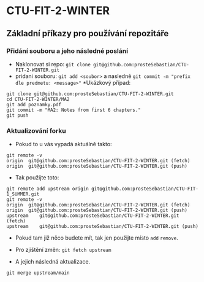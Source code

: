# CTU-FIT-2-WINTER
## Základní příkazy pro používání repozitáře
### Přidání souboru a jeho následné poslání
* Naklonovat si repo: ```git clone git@github.com:prosteSebastian/CTU-FIT-2-WINTER.git```
* pridani souboru: ```git add <soubor>``` a nasledně ```git commit -m "prefix dle predmetu: <message>"```
*Ukázkový případ:
```
git clone git@github.com:prosteSebastian/CTU-FIT-2-WINTER.git
cd CTU-FIT-2-WINTER/MA2
git add poznamky.pdf
git commit -m "MA2: Notes from first 6 chapters."
git push
```
### Aktualizování forku
* Pokud to u vás vypadá aktuálně takto:
```
git remote -v
origin	git@github.com:prosteSebastian/CTU-FIT-2-WINTER.git (fetch)
origin	git@github.com:prosteSebastian/CTU-FIT-2-WINTER.git (push)
```
* Tak použijte toto:
```
git remote add upstream origin git@github.com:prosteSebastian/CTU-FIT-1_SUMMER.git
git remote -v
origin	git@github.com:prosteSebastian/CTU-FIT-2-WINTER.git (fetch)
origin	git@github.com:prosteSebastian/CTU-FIT-2-WINTER.git (push)
upstream	git@github.com:prosteSebastian/CTU-FIT-2-WINTER.git (fetch)
upstream	git@github.com:prosteSebastian/CTU-FIT-2-WINTER.git (push)
```
* Pokud tam již něco budete mít, tak jen použijte místo  ```add``` ```remove```.

* Pro zjištění změn: `git fetch upstream`
* A jejich následná aktualizace.
```
git merge upstream/main

